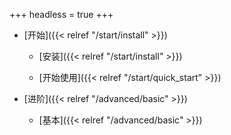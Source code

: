 +++
headless = true
+++

- [开始]({{< relref "/start/install" >}})

    - [安装]({{< relref "/start/install" >}})

    - [开始使用]({{< relref "/start/quick_start" >}})

- [进阶]({{< relref "/advanced/basic" >}})
    - [基本]({{< relref "/advanced/basic" >}})

